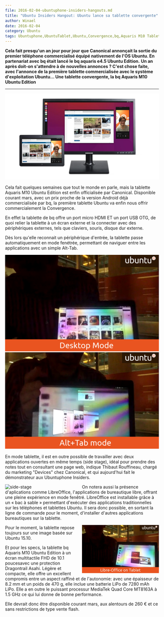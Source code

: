 ```yaml
---
file: 2016-02-04-ubuntuphone-insiders-hangouts.md
title: "Ubuntu Insiders Hangout: Ubuntu lance sa tablette convergente"
author: Winael
date: 2016-02-04
category: Ubuntu
tags: Ubuntuphone,UbuntuTablet,Ubuntu,Convergence,bq,Aquaris M10 Tablet Ubuntu Edition
---
```


**Cela fait presqu'un an jour pour jour que Canonical annonçait la sortie du premier téléphone commercialisé équipé nativement de l'OS Ubuntu. En partenariat avec bq était lancé le bq aquaris e4.5 Ubuntu Edition.**
**Un an après doit-on s'attendre à de nouvelles annonces ? C'est chose faite, avec l'annonce de la première tablette commercialisée avec le système d'exploitation Ubuntu... Une tablette convergente, la bq Aquaris M10 Ubuntu Edition**

----------

<img src="fig/Ubuntu/Ubuntuphone/tablet-convergence.jpg" title="Tablette convergente sous Ubuntu" alt="tablette-convergence">

Cela fait quelques semaines que tout le monde en parle, mais la tablette Aquaris M10 Ubuntu Edition est enfin officialisée par Canonical. Disponible courant mars, avec un prix proche de la version Android déjà commercialisée par bq, la première tablette Ubuntu va enfin nous offrir commercialement la Convergence.

En effet la tablette de bq offre un port micro HDMI ET un port USB OTG, de quoi relier la tablette à un écran externe et la connecter avec des périphériques externes, tels que claviers, souris, disque dur externe.

Dès lors qu'elle reconnait un périphérique d'entrée, la tablette passe automatiquement en mode fenétrée, permettant de naviguer entre les applications avec un simple Alt-Tab.

<img src="fig/Ubuntu/Ubuntuphone/desktop-mode.png" title="Desktop mode" alt="desktop-mode"> <img src="fig/Ubuntu/Ubuntuphone/alt-tab-mode.png" title="Alt-tab Mode" alt="alt-tab-mode" /> 

En mode tablette, il est en outre possible de travailler avec deux applications ouvertes en même temps (side stage), idéal pour prendre des notes tout en consultant une page web, indique Thibaut Rouffineau, chargé du marketing "Devices" chez Canonical, et qui aujourd'hui fait le démonstrateur aux Ubuntuphone Insiders.

<img src="fig/Ubuntu/Ubuntuphone/side-stage.png" title="Side Stage" alt="side-stage" width="50%" style="float: left;">

On notera aussi la présence d'aplications comme LibreOffice, l'applications de bureautique libre, offrant une pleine expérience en mode fenêtré. LibreOffice est installable grâce à un « bac à sable » permettant d'exécuter des applications traditionnelles sur les téléphones et tablettes Ubuntu. Il sera donc possible, en sortant la ligne de commande pour le moment, d'installer d'autres applications bureautiques sur la tablette.

<img src="fig/Ubuntu/Ubuntuphone/lo-on-tablet.png" title="Libre Office sur Tablette" alt="lo-on-tablet" width="50%" style="float: right;">

Pour le moment, la tablette repose toujours sur une image basée sur Ubuntu 15.10.

Et pour les specs, la tablette bq Aquaris M10 Ubuntu Edition à un écran multitactile FHD de 10.1 poucesavec une protection Dragontrail Asahi. Légère et compacte, elle offre un excellent compromis entre un aspect raffiné et de l'autonomie: avec une épaisseur de 8.2 mm et un poids de 470 g, elle inclue une batterie LiPo de 7280 mAh LiPo. Elle a en outre le puissant processur MediaTek Quad Core MT8163A à 1.5 GHz ce qui lui donne de bonne performance.

Elle devrait donc être disponible courant mars, aux alentours de 260 € et ce sans restrictions de type vente flash.